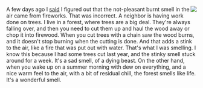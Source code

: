 <img src="http://scripting.com/images/2019/09/08/theTruthCanBeAdjusted.png" border="0" align="right">A few days ago I <a href="http://scripting.com/2020/07/03.html#a195806">said</a> I figured out that the not-pleasant burnt smell in the air came from fireworks. That was incorrect. A neighbor is having work done on trees. I live in a forest, where trees are a big deal. They're always falling over, and then you need to cut them up and haul the wood away or chop it into firewood. When you cut trees with a chain saw the wood burns, and it doesn't stop burning when the cutting is done. And that adds a stink to the air, like a fire that was put out with water. That's what I was smelling. I know this because I had some trees cut last year, and the stinky smell stuck around for a week. It's a sad smell, of a dying beast. On the other hand, when you wake up on a summer morning with dew on everything, and a nice warm feel to the air, with a bit of residual chill, the forest smells like life. It's a wonderful smell. 
